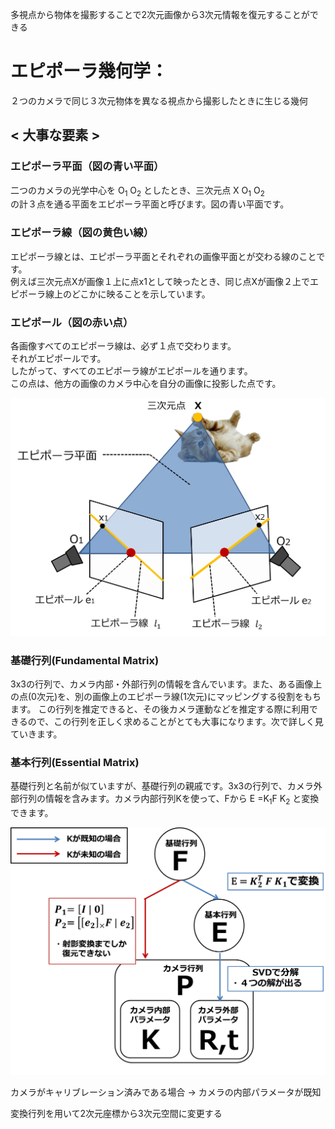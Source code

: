 多視点から物体を撮影することで2次元画像から3次元情報を復元することができる

# エピポーラ幾何学：
２つのカメラで同じ３次元物体を異なる視点から撮影したときに生じる幾何

## < 大事な要素 >
### エピポーラ平面（図の青い平面）
二つのカメラの光学中心を O<sub>1</sub> O<sub>2</sub> 
としたとき、三次元点 X O<sub>1</sub> O<sub>2</sub>   
の計３点を通る平面をエピポーラ平面と呼びます。図の青い平面です。  

### エピポーラ線（図の黄色い線）
エピポーラ線とは、エピポーラ平面とそれぞれの画像平面とが交わる線のことです。  
例えば三次元点Xが画像１上に点x1として映ったとき、同じ点Xが画像２上でエピポーラ線上のどこかに映ることを示しています。  

### エピポール（図の赤い点）
各画像すべてのエピポーラ線は、必ず１点で交わります。  
それがエピポールです。  
したがって、すべてのエピポーラ線がエピポールを通ります。  
この点は、他方の画像のカメラ中心を自分の画像に投影した点です。

![Alt text](image.png)  

### 基礎行列(Fundamental Matrix)
3x3の行列で、カメラ内部・外部行列の情報を含んでいます。また、ある画像上の点(0次元)を、別の画像上のエピポーラ線(1次元)にマッピングする役割をもちます。
この行列を推定できると、その後カメラ運動などを推定する際に利用できるので、この行列を正しく求めることがとても大事になります。次で詳しく見ていきます。

### 基本行列(Essential Matrix)
基礎行列と名前が似ていますが、基礎行列の親戚です。3x3の行列で、カメラ外部行列の情報を含みます。カメラ内部行列Kを使って、Fから E =K<sub>1</sub>F K<sub>2</sub> と変換できます。


![Alt text](image-1.png)

カメラがキャリブレーション済みである場合 → カメラの内部パラメータが既知

変換行列を用いて2次元座標から3次元空間に変更する
